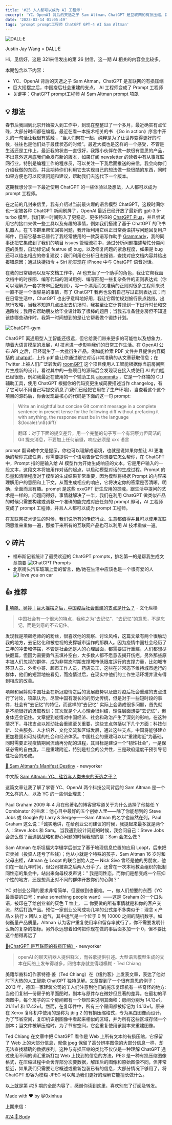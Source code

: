 ```yaml
---
title: '#25 人人都可以成为 AI 工程师'
excerpt: 'YC、OpenAI 背后的天选之子 Sam Altman，ChatGPT 是互联网的有损压缩，巨大摇摆之后，中国疫后社会重建的支点， AI 工程师变成了 Prompt 工程师'
date: '2023-03-14 01:05:49'
tags: 'prompt prompt工程师 ChatGPT GPT-4 AI Sam Altman'
---
```


![DALL·E](https://assets.wuxinhua.com/blog/assets/newsletter/25-dalle.png "DALL·E")

Justin Jay Wang × DALL·E

Hi，见信好，这是 321来信发出的第 26 封信，这一期 AI 相关的内容会比较多。

本期包含以下内容：

- YC、OpenAI 背后的天选之子 Sam Altman，ChatGPT 是互联网的有损压缩
- 巨大摇摆之后，中国疫后社会重建的支点， AI 工程师变成了 Prompt 工程师
- 关键字：ChatGPT prompt工程师 AI Sam Altman prompt 项飙

## 💡 想法

春节后我回到北京开始投入到工作中，到现在整整过了一个多月，最近确实有点忙碌，大部分时间都在编程，最近在看一本技术相关的书 《Go in action》序言中开头的一句话让我很有感触 ，“当人们聚在一起，纯粹是为了让世界变得更好的时候，往往也是他们处于最佳状态的时候”。最近大概也是这样的一个感受，不管是生活还是工作上，最近我的状态一直很好，我跟小伙伴在做一款很有意思的产品，不出意外这月底我们会发布新的版本，如果订阅 newsletter 的读者中有从事互联网行业，特别是编程工作的程序员，可以关注一下我后面推送的来信，我会向你们介绍我做的东西，并且期待你们利用它去实现自己的想法做一些很酷的东西，同时如果方便也可以反馈问题和建议，帮助我们去迭代下一个版本。

这期我想分享一下最近使用 ChatGPT 的一些体验以及想法，人人都可以成为 prompt 工程师。

在之前的几封来信里，我有介绍过当前最火爆的语言模型 ChatGPT，这段时间你也一定被各种 ChatGPT 新闻刷屏了，OpenAI 最近已经开放了最新的 gpt-3.5-turbo 模型，我们第一时间购入了更稳定、更多特征的 [ChatGPT Plus](https://openai.com/blog/chatgpt-plus)，并且尝试用它的接口来做一些工具以及有趣的事情，例如我们搭建了基于 ChatGPT 的飞书机器人，在飞书群里帮忙回答问题，我开始利用它纠正日常英语拼写问题回复用户邮件，目前它基本已替代了我经常使用的一款英语写作助手 [Grammarly](https://app.grammarly.com/)，我的同事还把它集成到了我们的项目 issues 管理流程中，通过分析问题描述帮忙分类问题的类型，自动标记成 featrue 或 bug，以及修复问题的紧急程度，如果是 bug 还可以给出相应的修复建议；我们利用它分析日志报错，查找对应文档内容并给出报错原因；通过快捷指令 + Siri 能实现在 iPhone 中与 ChatGPT 语音对话。

在我的日常编码以及写文档工作中，AI 也充当了一个助手的角色，我让它帮我画文档中的时序图、编写代码的测试用例、编写匹配一些复杂条件的正则表达式（你可以理解为一套字符串匹配规则），写一个漂亮而又准确的正则对很多工程师来说一直不是一个很容易的事情，有了 ChatGPT 我再也没有自己写过正则表达式；而在日常生活中，ChatGPT 也出乎意料地好用，我让它帮忙规划旅行景点路线，出旅行攻略，当我不知道几点出发去机场时，我甚至让它计算规划一下出行时长和交通路线；我用它帮助朋友给毕业设计取了很棒的题目；当我去准备健身房但不知道该练哪些动作时，我第一时间想到的是让它帮我做个锻炼计划。

![ChatGPT-gym](https://assets.wuxinhua.com/blog/assets/newsletter/25-gym.png "ChatGPT")

ChatGPT 离通用型人工智能还很远，但它给我们带来更多的可能性以及想象力，随着大语言模型的发展，AI 技术进一步影响我们的日常工作生活。在 OpenAI 公布 API 之后，已经诞生了一大批衍生产品，例如能检索 PDF 文件并且提供内容概括的 [chatpdf](https://www.chatpdf.com/)，上传 pdf 能让你通过跟它对话非常准确的从文章获取信息；在 Twitter 上被人们广泛转发的 [roomGPT](https://www.roomgpt.io/) 这个项目使用人工智能根据你当前房间照片生成新的设计。看过其中的一些项目的源码后会发现现在接入或使用 AI 的门槛已经很低，例如我最近在使用的一个辅助工具 [aicommits](https://github.com/Nutlope/aicommits#readme) ，它是一个终端的 CLI 辅助工具，使用 ChatGPT 根据你的代码变更生成简要描述当作 changelog，有了它可以不用自己写提交消息了(我们已经把它用在了生产环境)，当查看这个这个项目的源码后，你会发现最核心的代码是下面的这一句 prompt:

> Write an insightful but concise Git commit message in a complete sentence in present tense for the following diff without prefacing it with anything, the response must be in the language ${locale}:\n${diff}`

> 翻译：对于下面的提交差异，用一个完整的句子写一个有洞察力但简洁的 Git 提交消息，不要加上任何前缀，响应必须是 xxx 语言

prompt 翻译成中文是提示，你也可以理解成语境，也就是说如果你想让 AI 更准确的帮你完成任务，你需要提供一个语境告诉它你想要它怎么帮你，在 ChatGPT 中，Prompt 指的是输入给 AI 模型作为开始生成响应的文本。它是用户输入的一段文本，这段文本将被用作对话的起点，以启动模型对话的生成过程。Prompt 的质量和清晰程度对于模型的生成结果非常重要，因为模型将根据 Prompt 的内容来理解用户的意图和上下文，从而生成相应的响应，它将决定你的答案是否清晰，明确，全面而且有趣。prompt 是这些 xxxGPT 衍生应用的灵魂，跟生活中提问的艺术是一样的，问题问得好，事情就解决了一半，我们在利用 ChatGPT 做类似产品的时候只需要构建或调教一个准确的能完成对应任务的 prompt 即可，AI 工程师变成了 prompt 工程师，并且人人都可以成为 prompt 工程师。

在互联网技术诞生的时候，我们说所有的传统行业、生意都值得并且可以使用互联网思维来重做一遍，那接下来所有的互联网产品也可以利用 AI 技术重做一遍。

## 💡 碎片

- 福布斯记者统计了最受欢迎的 ChatGPT prompts，排名第一的是帮我生成文章摘要
![ChatGPT Prompts](https://assets.wuxinhua.com/blog/assets/newsletter/25-prompts.jpeg "ChatGPT Prompts")
- 北京街头汽车玻璃上爱的留言，他/她在生活中应该也是一个很有爱的人
![I love you on car](https://assets.wuxinhua.com/blog/assets/newsletter/25-love.png "I love you on car")

## 👍 推荐

[📃 项飙、吴婷｜巨大摇摆之后，中国疫后社会重建的支点是什么？](https://mp.weixin.qq.com/s/fwP17uscQ6771b--jgWxuw) -  文化纵横

> 中国社会有一个很大的特点，我称之为“去记忆”，“去记忆”的意思，不是忘记，而是刻意的不去记住。

发现我是项飙老师的的粉丝，很喜欢他的观察、讨论风格，这篇文章有两个很触动我的地方，去记忆化和被忽视的支撑城市运作的那群人。因为疫情中国社会经历了三年的冲击和停摆，不管是社会还是人的心理层面，都需要进行重建，人们都想尽快翻篇，但因为需要勇气去填补空白，大多数人都不愿意去揭开伤疤。另外那些原本被人们忽视的群体，成为非常态时期支撑城市低限度运行的支撑力量，比如城市环卫人员、外卖小哥、超市工作人员，药店员工，这些在非常态下维持城市运行的群体，他们的短暂地被看见，而疫情过后，在现实中他们的工作生活环境并没有得到相应的改善。

项飙和吴婷就中国社会在新冠疫情之后的发展趋势以及应对疫后社会重建的支点进行了讨论，项飙认为，尽管中国有漫长的的历史传统，但是对于一些短时段的事件，社会有“去记忆”的特征，而这样的“去记忆” 实际上会造成很多问题，首先就是不能很好的汲取教训；其次就是个人心理会很纠结，理性层面想要“去记忆”，但身体还会记住。文章提到疫情对中国经济、社会和政治产生了深刻的影响，在这种情况下，寻找支点以推动社会重建至关重要，这些支点包括以下几个方面：科技创新、公共服务、人才培养、文化交流和区域发展，通过这些支点，中国将能够建立更加稳固和可持续的社会和经济体系。中国社会的重建可以以“重建附近”为基础，同时需要正视疫情期间流动再分配的进程，其目标是建设一个“韧性社会”，一是保证必需的自由度，二是重建附近，特别是社会的公共性，三是政府适度干预引导韧性社会的形成。

[📃 Sam Altman's Manifest Destiny](http://www.newyorker.com/magazine/2016/10/10/sam-altmans-manifest-destiny) - newyorker

中文版 [Sam Altman: YC、硅谷与人类未来的天选之子？](https://mp.weixin.qq.com/s/NDtAcGJ2NKKu5iFNXR4u9g)

这篇文章让我了解了掌管 YC、OpenAI 两个科技公司背后的 Sam Altman 是一个怎么样的人，以及 YC 的一些创业理念：

Paul Graham 2009 年 4 月在他著名的博客里写道关于为什么选择了他接任 Y Combinator 的主席：他心目中最好的五个创始人里——除了你能想到的 Steve Jobs 或 Google 的 Larry & Sergey——Sam Altman 的名字也赫然在列。Paul Graham 这么说：「诚实地讲，在给创业公司建议的时候，我提起来最多就是两个人：Steve Jobs 和 Sam。 当我遇到设计问题的时候，我会问自己：Steve Jobs 会怎么做？而遇到战略和野心问题的时候我想的是：Sam 会怎么做？

Sam Altman 在斯坦福大学辍学后创立了基于地理信息位置的应用 Loopt，后来把它卖掉（投资人还亏了些钱）；他从小就是个特殊的孩子，Sam Altman 16 岁时和父母出柜，Altman 在 Loopt 的联合创始人之一 Nick Sivo 曾经是他的男朋友，他们在一起九年时间，但公司被卖之后两人分手了。还曾在一次本地教会组织的抵制同性恋的集会中，站出来向母校发声说：" 我是同性恋。而你们是想变成一个压抑个性的地方，还是想真正对不同的群体开放你们的心胸？"

YC 对创业公司的要求非常简单，但要做到也很难。一，做人们想要的东西（YC 最重要的口号：make something people want）——这是 Graham 的一个口头语，被印在了给创业者的灰色 T 恤上， 二 你要做的所有事情就是和你的客户交流，然后打造产品。预估一家创业公司成功几率的公式差不多类似于：理念 x 产品 x 执行 x 团队 x 运气，其中运气是一个位于 0 到 10000 之间的随机数字。如何衡量产品质量，Altman 认为客户重复使用率和留存率就行了，你不需要发明什么新的复杂的指标。另外永远想着如何把你现在做的事后面多加一个 0，但不要比这个想得再远了

[📃《ChatGPT 是互联网的有损压缩》](https://www.newyorker.com/tech/annals-of-technology/chatgpt-is-a-blurry-jpeg-of-the-web)-  newyorker

> openAI 的聊天机器人提供释义，而谷歌提供引述。大型语言模型生成的文本在网络上发布得越多，网络本身就变得越模糊  - Ted Chiang

美籍华裔科幻作家特德·姜（Ted  Chiang）在《纽约客》上发表文章，表达了他对时下大热的人工智能 ChatGPT 独特见解。文章提到了一个很有意思的例子： 2013 年，德国一家建筑公司的工人们注意到他们的施乐复印机有一些奇怪的地方:当他们复制一份房子的平面图时，副本与原件存在微妙但显著的差异。在最初的平面图中，每个房子的三个房间都有一个矩形来说明其面积：房间分别为 14.13㎡，21.11㎡ 和 17.42㎡。然而，在复印件中，所有三个房间都被标记为 14.13㎡。原来在 Xerox 复印机中使用的是称为 jbig 2 的有损压缩格式，专为黑白图像而设计，为了节省空间，复印机识别图像中看起来相似的区域，并为所有这些区域存储一个副本；当文件被解压缩时，为了节省空间，它会重复使用该副本来重建图像。

Ted Chiang 在文章中把 ChatGPT 看作是 Web 上所有文本的有损压缩，它保留了 Web 上的大部分信息，就像 jpeg 保留了高分辨率图像的大部分信息一样，却无法查找精确的数据序列。这种与有损压缩的类比不仅仅是一种理解 ChatGPT 通过使用不同的词汇重新打包 Web 上找到的信息的方法，PEG 是一种有损压缩图像格式，在压缩过程中会舍弃部分次要数据，解压后的图像和原始图像不同，但非常接近，如果我们只需要让它概述或重新包装已有的信息，大部分情况下够用了，将 ChatGPT 形容为模糊 JPEG 可以帮助我们更好的理解它能擅长做什么。

以上就是第 #25 期的全部内容了，感谢你读到这里，喜欢别忘了订阅及转发。

Made with ❤️ by @0xinhua

上期来信：

[#24 👀 Body](https://321laixin.zhubai.love/posts/2228947882437378048)
